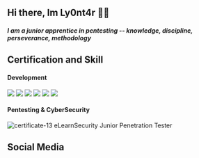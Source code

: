 ## Hi there, Im Ly0nt4r 👋🦁
##### I am a junior apprentice in pentesting  --  knowledge, discipline, perseverance, methodology

##  Certification and Skill
#### Development
<img src= "https://img.shields.io/badge/Java-D83899?style=plastic&logo=java&logoColor=white&labelColor=000000"> </img>
<img src= "https://img.shields.io/badge/Python-38C9D8?style=plastic&logo=python&logoColor=white&labelColor=000000"> </img>
<img src= "https://img.shields.io/badge/MySql-6BE716?style=plastic&logo=mysql&logoColor=white&labelColor=000000"> </img>
<img src= "https://img.shields.io/badge/HTML5-E77216?style=plastic&logo=html5&logoColor=white&labelColor=000000"> </img>
<img src= "https://img.shields.io/badge/css3-1619E7?style=plastic&logo=css3&logoColor=white&labelColor=000000"> </img>
<img src= "https://img.shields.io/badge/Bash-3FE716?style=plastic&logo=Linux&logoColor=white&labelColor=000000"> </img>
</br>
#### Pentesting & CyberSecurity
![certificate-13](https://user-images.githubusercontent.com/87484792/127784810-5bd71459-137b-421b-b07c-6332afd587b9.png) eLearnSecurity Junior Penetration Tester


## Social Media
